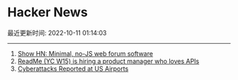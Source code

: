# Hacker News

最近更新时间: 2022-10-11 01:14:03

--- 
1. [Show HN: Minimal, no-JS web forum software](https://github.com/Demindiro/agreper) 
2. [ReadMe (YC W15) is hiring a product manager who loves APIs](https://readme.com/careers#product-lead) 
3. [Cyberattacks Reported at US Airports](https://digital.abcaudio.com/news/cyberattacks-reported-us-airports) 
